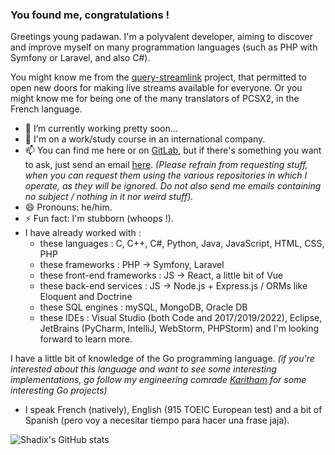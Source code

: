 ### You found me, congratulations !

Greetings young padawan. I'm a polyvalent developer, aiming to discover and improve myself on many programmation languages (such as PHP with Symfony or Laravel, and also C#).

You might know me from the [query-streamlink](https://github.com/LaneSh4d0w/query-streamlink) project, that permitted to open new doors for making live streams available for everyone.
Or you might know me for being one of the many translators of PCSX2, in the French language.

- 🔭 I’m currently working pretty soon...
- 🌱 I'm on a work/study course in an international company.
- 📫 You can find me here or on [GitLab](https://gitlab.com/theofficialomega), but if there's something you want to ask, just send an email [here](mailto:lanesh4d0w@gmail.com). *(Please refrain from requesting stuff, when you can request them using the various repositories in which I operate, as they will be ignored. Do not also send me emails containing no subject / nothing in it nor weird stuff).*
- 😄 Pronouns: he/him.
- ⚡ Fun fact: I'm stubborn (whoops !).
- I have already worked with :
  - these languages : C, C++, C#, Python, Java, JavaScript, HTML, CSS, PHP
  - these frameworks : PHP -> Symfony, Laravel
  - these front-end frameworks : JS -> React, a little bit of Vue
  - these back-end services : JS -> Node.js + Express.js / ORMs like Eloquent and Doctrine
  - these SQL engines : mySQL, MongoDB, Oracle DB
  - these IDEs : Visual Studio (both Code and 2017/2019/2022), Eclipse, JetBrains (PyCharm, IntelliJ, WebStorm, PHPStorm)
and I'm looking forward to learn more. 

I have a little bit of knowledge of the Go programming language. *(if you're interested about this language and want to see some interesting implementations, go follow my engineering comrade [Karitham](https://github.com/Karitham) for some interesting Go projects)*

- I speak French (natively), English (915 TOEIC European test) and a bit of Spanish (pero voy a necesitar tiempo para hacer una frase jaja).

![Shadix's GitHub stats](https://github-readme-stats.vercel.app/api?username=lanesh4d0w&show_icons=true)
